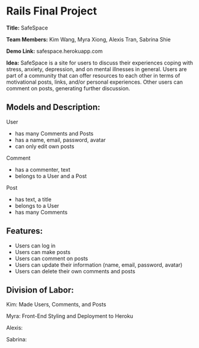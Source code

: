 Rails Final Project
=============

**Title:** SafeSpace

**Team Members:** Kim Wang, Myra Xiong, Alexis Tran, Sabrina Shie

**Demo Link:** safespace.herokuapp.com 

**Idea:** SafeSpace is a site for users to discuss their experiences coping with stress, anxiety, depression, and on mental illnesses in general. Users are part of a community that can offer resources to each other in terms of motivational posts, links, and/or personal experiences. Other users can comment on posts, generating further discussion. 

**Models and Description:**
-----------------
User
- has many Comments and Posts
- has a name, email, password, avatar
- can only edit own posts

Comment
- has a commenter, text 
- belongs to a User and a Post

Post
- has text, a title
- belongs to a User
- has many Comments

**Features:**
--------------
- Users can log in
- Users can make posts
- Users can comment on posts
- Users can update their information (name, email, password, avatar)
- Users can delete their own comments and posts

**Division of Labor:**
----------------
Kim: Made Users, Comments, and Posts

Myra: Front-End Styling and Deployment to Heroku

Alexis:

Sabrina: 


